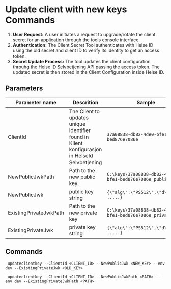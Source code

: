# Update client with new keys Commands


1. **User Request:** A user initiates a request to upgrade/rotate the client secret for an application through the tools console interface.
2. **Authentication:** The Client Secret Tool authenticates with Helse ID using the old secret and client ID to verify its identity to get an access token.
3. **Secret Update Process:** The tool updates the client configuration throuhg the Helse ID Selvbetjening API passing the access token. The updated secret is then stored in the Client Configuration inside Helse ID.


## Parameters

|Parameter name | Descrition																					| Sample						|
|---------------|-----------------------------------------------------------------------------------------------|-------------------------------|
|ClientId		| The Client to updates unique Identifier found in Klient konfigurasjon in HelseId Selvbetjening| `37a08838-db82-4de0-bfe1-bed876e7086e` |
|NewPublicJwkPath|Path to the new public key.                                                                   | `C:\keys\37a08838-db82-4de0-bfe1-bed876e7086e_public.json`|
|NewPublicJwk	|public key string                                                                              | `{\"alg\":\"PS512\",\"d\":\"xxx .....}`|
|ExistingPrivateJwkPath	|Path to the new private key|`C:\keys\37a08838-db82-4de0-bfe1-bed876e7086e_private.json`|
|ExistingPrivateJwk	|private key string|`{\"alg\":\"PS512\",\"d\":\"xxx .....}`|


## Commands

```
 updateclientkey --ClientId <CLIENT_ID> --NewPublicJwk <NEW_KEY> --env dev --ExistingPrivateJwk <OLD_KEY>
```


```
 updateclientkey --ClientId <CLIENT_ID> --NewPublicJwkPath <PATH> --env dev --ExistingPrivateJwkPath <PATH>
```